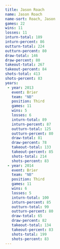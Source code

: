 ```yaml
---
title: Jason Roach
name: Jason Roach
name-sort: Roach, Jason
games: 22
wins: 11
losses: 11
inturn-total: 189
inturn-percent: 86
outturn-total: 224
outturn-percent: 80
draw-total: 146
draw-percent: 80
takeout-total: 267
takeout-percent: 84
shots-total: 413
shots-percent: 83
years:
 - year: 2013
   event: Brier
   team: "NB"
   position: Third
   games: 11
   wins: 5
   losses: 6
   inturn-total: 89
   inturn-percent: 87
   outturn-total: 125
   outturn-percent: 80
   draw-total: 81
   draw-percent: 78
   takeout-total: 133
   takeout-percent: 85
   shots-total: 214
   shots-percent: 83
 - year: 2014
   event: Brier
   team: "NB"
   position: Third
   games: 11
   wins: 6
   losses: 5
   inturn-total: 100
   inturn-percent: 85
   outturn-total: 99
   outturn-percent: 80
   draw-total: 65
   draw-percent: 82
   takeout-total: 134
   takeout-percent: 83
   shots-total: 199
   shots-percent: 83
---
```

